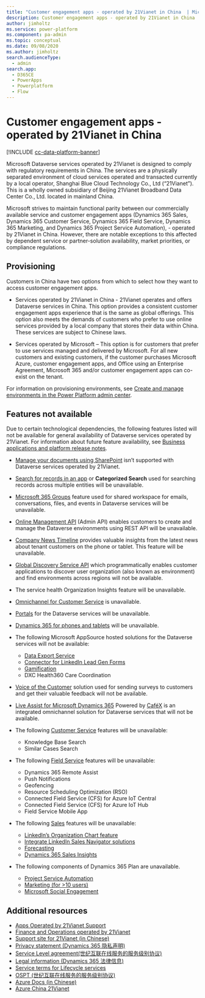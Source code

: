 ```yaml
---
title: "Customer engagement apps - operated by 21Vianet in China  | MicrosoftDocs"
description: Customer engagement apps - operated by 21Vianet in China
author: jimholtz
ms.service: power-platform
ms.component: pa-admin
ms.topic: conceptual
ms.date: 09/08/2020
ms.author: jimholtz
search.audienceType: 
  - admin
search.app:
  - D365CE
  - PowerApps
  - Powerplatform
  - Flow
---
```

# Customer engagement apps - operated by 21Vianet in China

[!INCLUDE [cc-data-platform-banner](../includes/cc-data-platform-banner.md)]

Microsoft Dataverse services operated by 21Vianet is designed to comply with regulatory requirements in China. The services are a physically separated environment of cloud services operated and transacted currently by a local operator, Shanghai Blue Cloud Technology Co., Ltd (“21Vianet”). This is a wholly owned subsidiary of Beijing 21Vianet Broadband Data Center Co., Ltd. located in mainland China.

Microsoft strives to maintain functional parity between our commercially available service and customer engagement apps (Dynamics 365 Sales, Dynamics 365 Customer Service, Dynamics 365 Field Service, Dynamics 365 Marketing, and Dynamics 365 Project Service Automation), - operated by 21Vianet in China. However, there are notable exceptions to this affected by dependent service or partner-solution availability, market priorities, or compliance regulations.

## Provisioning

Customers in China have two options from which to select how they want to access customer engagement apps.

- Services operated by 21Vianet in China - 21Vianet operates and offers Dataverse services in China. This option provides a consistent customer engagement apps experience that is the same as global offerings. This option also meets the demands of customers who prefer to use online services provided by a local company that stores their data within China. These services are subject to Chinese laws.

- Services operated by Microsoft – This option is for customers that prefer to use services managed and delivered by Microsoft. For all new customers and existing customers, if the customer purchases Microsoft Azure, customer engagement apps, and Office using an Enterprise Agreement, Microsoft 365 and/or customer engagement apps can co-exist on the tenant. 

For information on provisioning environments, see [Create and manage environments in the Power Platform admin center](https://docs.microsoft.com/power-platform/admin/create-environment).

## Features not available

Due to certain technological dependencies, the following features listed will not be available for general availability of Dataverse services operated by 21Vianet. For information about future feature availability, see [Business applications and platform release notes](https://go.microsoft.com/fwlink/p/?linkid=2010158).

- [Manage your documents using SharePoint](manage-documents-using-sharepoint.md) isn’t supported with Dataverse services operated by 21Vianet. 
- [Search for records in an app](https://docs.microsoft.com/powerapps/user/search) or **Categorized Search** used for searching records across multiple entities will be unavailable.
- [Microsoft 365 Groups](https://docs.microsoft.com/dynamics365/customerengagement/on-premises/basics/collaborate-with-colleagues-using-office-365-groups) feature used for shared workspace for emails, conversations, files, and events in Dataverse services will be unavailable.
- [Online Management API](https://docs.microsoft.com/powerapps/developer/common-data-service/online-management-api) (Admin API) enables customers to create and manage the Dataverse environments using REST API will be unavailable.
- [Company News Timeline](https://docs.microsoft.com/dynamics365/customer-engagement/company-news-timeline/get-company-news-timeline-dynamics-365-phones-tablets) provides valuable insights from the latest news about tenant customers on the phone or tablet. This feature will be unavailable.
- [Global Discovery Service API](https://docs.microsoft.com/powerapps/developer/common-data-service/webapi/discover-url-organization-web-api) which programmatically enables customer applications to discover user organization (also known as environment) and find environments across regions will not be available.
- The service health Organization Insights feature will be unavailable.
- [Omnichannel for Customer Service](https://docs.microsoft.com/dynamics365/customer-service/introduction-omnichannel) is unavailable.
- [Portals](https://docs.microsoft.com/dynamics365/customer-engagement/portals/administer-manage-portal-dynamics-365) for the Dataverse services will be unavailable.
- [Dynamics 365 for phones and tablets](https://docs.microsoft.com/dynamics365/customer-engagement/mobile-app/overview) will be unavailable.
- The following Microsoft AppSource hosted solutions for the Dataverse services will not be available:
  - [Data Export Service](https://appsource.microsoft.com/product/dynamics-365/mscrm.44f192ec-e387-436c-886c-879923d8a448)
  - [Connector for LinkedIn Lead Gen Forms](https://appsource.microsoft.com/product/dynamics-365/mscrm.dd228afa-64e7-4c9f-92ad-77e7f1334547?tab=overview)
  - [Gamification](https://appsource.microsoft.com/product/dynamics-365/mscrm.f6d23ec7-255c-4bd8-8c99-dc041d5cb8b3)
  - DXC Health360 Care Coordination
- [Voice of the Customer](https://docs.microsoft.com/dynamics365/customer-engagement/voice-of-customer/help-hub) solution used for sending surveys to customers and get their valuable feedback will not be available.
- [Live Assist for Microsoft Dynamics 365](https://docs.microsoft.com/dynamics365/customer-engagement/live-assist/live-assist-microsoft-dynamics-365-powered-by-cafe-x) Powered by [CaféX](https://www.cafex.com/products/live-assist-365/) is an integrated omnichannel solution for Dataverse services that will not be available.
- The following [Customer Service](https://docs.microsoft.com/dynamics365/customer-engagement/customer-service/help-hub) features will be unavailable: 
  - Knowledge Base Search
  - Similar Cases Search
- The following [Field Service](https://docs.microsoft.com/dynamics365/customer-engagement/field-service/overview) features will be unavailable:
  - Dynamics 365 Remote Assist
  - Push Notifications
  - Geofencing
  - Resource Scheduling Optimization (RSO)
  - Connected Field Service (CFS) for Azure IoT Central
  - Connected Field Service (CFS) for Azure IoT Hub
  - Field Service Mobile App
- The following [Sales](https://docs.microsoft.com/dynamics365/customer-engagement/sales-enterprise/help-hub) features will be unavailable: 
  - [LinkedIn’s Organization Chart feature](https://docs.microsoft.com/dynamics365/sales-enterprise/live-org-chart#embedded--sales-navigator-control)
  - [Integrate LinkedIn Sales Navigator solutions](https://docs.microsoft.com/dynamics365/linkedin/integrate-sales-navigator)
  - [Forecasting](https://docs.microsoft.com/dynamics365/sales-enterprise/configure-forecast)
  - [Dynamics 365 Sales Insights](https://docs.microsoft.com/dynamics365/ai/sales/overview)

- The following components of Dynamics 365 Plan are unavailable.
  - [Project Service Automation](https://dynamics.microsoft.com/project-service-automation/overview/)
  - [Marketing (for >10 users)](https://docs.microsoft.com/dynamics365/customer-engagement/marketing/help-hub)
  - [Microsoft Social Engagement](https://docs.microsoft.com/dynamics365/customer-engagement/social-engagement/integrate-social-engagement-dynamics-365)


## Additional resources
- [Apps Operated by 21Vianet Support](21vianet-support.md)
- [Finance and Operations operated by 21Vianet](https://docs.microsoft.com/dynamics365/unified-operations/dev-itpro/deployment/china-local-deployment)
- [Support site for 21Vianet (in Chinese)](https://www.21vbluecloud.com/Dynamics365/)
- [Privacy statement (Dynamics 365 隐私声明)](https://www.21vbluecloud.com/Dynamics365/d365-privacy/)
- [Service Level agreement(世纪互联在线服务的服务级别协议)](https://www.21vbluecloud.com/Dynamics365/d365-sla/)
- [Legal information	(Dynamics 365 法律信息)](https://www.21vbluecloud.com/Dynamics365/dynamics365-legal/)
- [Service terms for Lifecycle services](https://www.21vbluecloud.com/dynamics365/d365-landing/)
- [OSPT (世纪互联在线服务的服务级别协议)](https://www.21vbluecloud.com/ostpt/)
- [Azure Docs (in Chinese)](https://docs.azure.cn/zh-cn/)
- [Azure China 21Vianet](https://docs.microsoft.com/azure/china/china-welcome)
